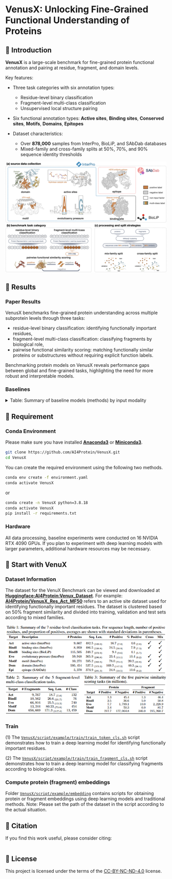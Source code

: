 # VenusX: Unlocking Fine-Grained Functional Understanding of Proteins

## 🚀 Introduction

**VenusX** is a large-scale benchmark for fine-grained protein functional annotation and pairing at residue, fragment, and domain levels.

Key features:
- Three task categories with six annotation types:
  - Residue-level binary classification
  - Fragment-level multi-class classification 
  - Unsupervised local structure pairing

- Six functional annotation types: **Active sites**, **Binding sites**, **Conserved sites**, **Motifs**, **Domains**, **Epitopes**

- Dataset characteristics:
  - Over **878,000** samples from InterPro, BioLiP, and SAbDab databases
  - Mixed-family and cross-family splits at 50%, 70%, and 90% sequence identity thresholds
<img src="img/framework.png" alt="Logo">

## 📑 Results
### Paper Results

VenusX benchmarks fine-grained protein understanding across multiple subprotein levels through three tasks: 

- residue-level binary classification: identifying functionally important residues, 
- fragment-level multi-class classification: classifying fragments by biological role, 
- pairwise functional similarity scoring: matching functionally similar proteins or substructures without requiring explicit function labels.

Benchmarking protein models on VenusX reveals performance gaps between global and fine-grained tasks, highlighting the need for more robust and interpretable models.
### Baselines
<details>
<summary>Table: Summary of baseline models (methods) by input modality</summary>

**Task** indicates evaluation scope:  
- "All" for all three tasks  
- "Sup." for supervised tasks only  
- "Pair" for unsupervised pairwise similarity

| Type              | Model (Method)        | Version        | Task  | # Params | # Train. Params | Embed. Dim | Implementation |
|-------------------|--------------|----------------|-------|----------|------------------|-------------|----------------|
| **Sequence-Only** | ESM2     | t30            | All   | 150M     | 410K             | 640         | [HF: ESM2-t30](https://huggingface.co/facebook/esm2_t30_150M_UR50D) |
|                   |  ESM2            | t33            | All   | 652M     | 1.6M             | 1,280       | [HF: ESM2-t33](https://huggingface.co/facebook/esm2_t33_650M_UR50D) |
|                   |  ESM2        | t36            | Pair  | 3,000M   | --               | 2,560       | [HF: ESM2-t36](https://huggingface.co/facebook/esm2_t36_3B_UR50D) |
|                   | ESM1b        | t33            | Pair  | 652M     | --               | 1,280       | [HF: ESM-1b](https://huggingface.co/facebook/esm1b_t33_650M_UR50S) |
|                   | ProtBert     | uniref         | All   | 420M     | 1.0M             | 1,024       | [HF: ProtBert](https://huggingface.co/Rostlab/prot_bert_bfd) |
|                   | ProtT5       | xl_uniref50    | Pair  | 3,000M   | --               | 1,024       | [HF: ProtT5](https://huggingface.co/Rostlab/prot_t5_xl_uniref50) |
|                   | Ankh         | base           | All   | 450M     | 591K             | 768         | [HF: Ankh](https://huggingface.co/ElnaggarLab/ankh-base) |
|                   | TM-vec       | swiss_large    | Pair  | 3,034M   | --               | 512         | [GitHub: TM-vec](https://github.com/tymor22/tm-vec) |
|                   | ProstT5      | AA2fold        | Pair  | 3,000M   | --               | 1024        | [HF: ProstT5](https://huggingface.co/Rostlab/ProstT5) |
|                   | BLAST        | --             | Pair  | --       | --               | --          | [Conda: BLAST](https://anaconda.org/bioconda/blast) |
| **Sequence-Structure** | SaProt     | 35M_AF2        | All   | 35M      | 231K             | 480         | [HF: SaProt-AF2](https://huggingface.co/westlake-repl/SaProt_35M_AF2) |
|                        | SaProt     | 650M_PDB       | All   | 650M     | 1.6M             | 1,280       | [HF: SaProt-PDB](https://huggingface.co/westlake-repl/SaProt_650M_PDB) |
|                        | ProtSSN        | k20_h512       | All   | 800M     | 1.6M             | 1,280       | [HF: ProtSSN](https://huggingface.co/ai4protein/ProtSSN) |
|                        | ESM-IF1        | --             | Pair  | 148M     | --               | 512         | [HF: ESM-IF1](https://huggingface.co/katielink/esm_if1_gvp4_t16_142M_UR50) |
|                        | MIS-ST         | --             | Pair  | 643M     | --               | 256         | [GitHub: MIF-ST](https://github.com/microsoft/protein-sequence-models) |
|                        | Foldseek       | 3Di-AA         | Pair  | --       | --               | --          | [Conda: Foldseek](https://anaconda.org/bioconda/foldseek) |
| **Structure-Only**     | GVP-GNN        | 3-layers       | Sup.  | 3M       | 3M               | 512         | [GitHub: GVP](https://github.com/drorlab/gvp-pytorch) |
|                        | Foldseek       | 3Di            | Pair  | --       | --               | --          | [Conda: Foldseek](https://anaconda.org/bioconda/foldseek) |
|                        | TM-align       | mean           | Pair  | --       | --               | --          | [Conda: TM-align](https://anaconda.org/bioconda/tmalign) |

</details>

## 🛫 Requirement
### Conda Environment

Please make sure you have installed **[Anaconda3](https://www.anaconda.com/download)** or **[Miniconda3](https://docs.conda.io/projects/miniconda/en/latest/)**.

```bash
git clone https://github.com/AI4Protein/VenusX.git
cd VenusX
```
You can create the required environment using the following two methods.
```bash
conda env create -f environment.yaml
conda activate VenusX
```
or
```bash
conda create -n VenusX python=3.8.18
conda activate VenusX
pip install -r requirements.txt
```
### Hardware

All data processing, baseline experiments were conducted on 16 NVIDIA RTX 4090 GPUs. If you plan to experiment with deep learning models with larger parameters, additional hardware resources may be necessary.

## 🧬 Start with VenuX

### Dataset Information

The dataset for the VenuX Benchmark can be viewed and downloaded at **[Huggingface:AI4Protein:Venux_Dataset](https://huggingface.co/collections/AI4Protein/venusx-dataset-6825519dbac4963f77db79ba)**. 
For example: **[AI4Protein/VenusX_Res_Act_MF50](https://huggingface.co/datasets/AI4Protein/VenusX_Res_Act_MF50)** refers to an active site dataset used for identifying functionally important residues. The dataset is clustered based on 50% fragment similarity and divided into training, validation and test sets according to mixed families.

<img src="img/dataset_res.png" alt="Logo">

<img src="img/datasets_frag_and_pair.png" alt="Logo">

### Train

(1) The [`VenusX/script/example/train/train_token_cls.sh`](https://github.com/AI4Protein/VenusX/blob/main/script/example/train/train_token_cls.sh) script demonstrates how to train a deep learning model for identifying functionally important residues.

(2) The [`VenusX/script/example/train/train_fragment_cls.sh`](https://github.com/AI4Protein/VenusX/blob/main/script/example/train/train_fragment_cls.sh) script demonstrates how to train a deep learning model for classifying fragments according to biological roles.

### Compute protein (fragment) embeddings

Folder [`VenusX/script/example/embedding`](https://github.com/AI4Protein/VenusX/blob/main/script/example/embedding) contains scripts for obtaining protein or fragment embeddings using deep learning models and traditional methods. Note: Please set the path of the dataset in the script according to the actual situation.


## 🙌 Citation

If you find this work useful, please consider citing:

```bibtex

```

## 📝 License

This project is licensed under the terms of the [CC-BY-NC-ND-4.0](https://creativecommons.org/licenses/by-nc-nd/4.0/legalcode) license.
